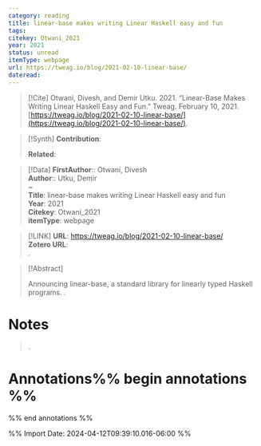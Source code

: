 ```yaml
---
category: reading
title: linear-base makes writing Linear Haskell easy and fun
tags: 
citekey: Otwani_2021
year: 2021
status: unread
itemType: webpage
url: https://tweag.io/blog/2021-02-10-linear-base/
dateread:
---
```


> [!Cite]
> Otwani, Divesh, and Demir Utku. 2021. “Linear-Base Makes Writing Linear Haskell Easy and Fun.” Tweag. February 10, 2021. [https://tweag.io/blog/2021-02-10-linear-base/](https://tweag.io/blog/2021-02-10-linear-base/).

>[!Synth]
>**Contribution**: 
>
>**Related**: 
>

>[!Data]
> **FirstAuthor**:: Otwani, Divesh  
> **Author**:: Utku, Demir  
~    
> **Title**: linear-base makes writing Linear Haskell easy and fun  
> **Year**: 2021   
> **Citekey**: Otwani_2021  
> **itemType**: webpage    

> [!LINK] 
>**URL**: https://tweag.io/blog/2021-02-10-linear-base/  
>**Zotero URL**:   
>.



> [!Abstract]
>
> Announcing linear-base, a standard library for linearly typed Haskell programs.
>.
> 
# Notes
>.


# Annotations%% begin annotations %%


%% end annotations %%

%% Import Date: 2024-04-12T09:39:10.016-06:00 %%
